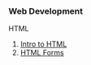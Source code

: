 ### Web Development

HTML
1. [Intro to HTML](http://webdev.slides.com/coltsteele/deck-7-50#/)
2. [HTML Forms](http://webdev.slides.com/coltsteele/deck-8-51#/)
